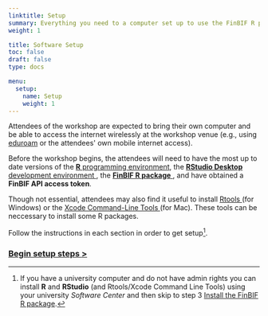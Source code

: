 ```yaml
---
linktitle: Setup
summary: Everything you need to a computer set up to use the FinBIF R package
weight: 1

title: Software Setup
toc: false
draft: false
type: docs

menu:
  setup:
    name: Setup
    weight: 1
---
```


Attendees of the workshop are expected to bring their own computer and be able
to access the internet wirelessly at the workshop venue (e.g., using
[eduroam](https://www.eduroam.org/) or the attendees' own mobile internet
access).

Before the workshop begins, the attendees will need to have the most up to date
versions of the [__R__ programming environment](https://www.r-project.org/),
the [__RStudio Desktop__ development environment
](https://rstudio.com/products/rstudio/), the [__FinBIF R package__
](https://luomus.github.io/finbif/), and have obtained a __FinBIF API access
token__.

Though not essential, attendees may also find it useful to install [Rtools
](https://cran.r-project.org/bin/windows/Rtools/) (for Windows) or the [Xcode
Command-Line Tools
](https://developer.apple.com/library/archive/technotes/tn2339/) (for Mac).
These tools can be neccessary to install some R packages.

Follow the instructions in each section in order to get setup[^1].

### [Begin setup steps __>__](/setup/r/)

[^1]: If you have a university computer and do not have admin rights you can
install __R__ and __RStudio__ (and Rtools/Xcode Command Line Tools) using your
university _Software Center_ and then skip to step 3 [Install the FinBIF R
package](/setup/finbif/).
